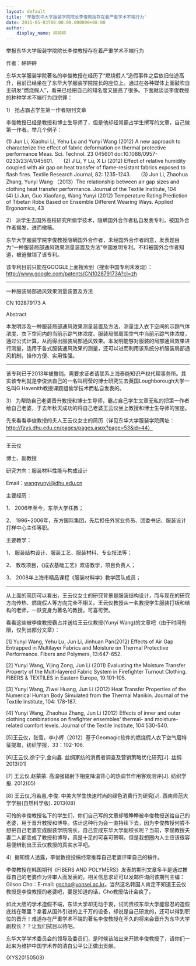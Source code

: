 ```yaml
---
layout: default
title: '举报东华大学服装学院院长李俊教授存在着严重学术不端行为'
date: 2015-05-03T00:00:00.000000+08:00
author:
    display_name: 砰砰砰
---
```


举报东华大学服装学院院长李俊教授存在着严重学术不端行为

作者：砰砰砰

东华大学服装学院著名的李俊教授在经历了“燃烧假人”造假事件之后依旧仕途高升，目前已经坐在了东华大学服装学院院长的座位上。通过在各种媒体上面鼓吹自主研发“燃烧假人”，看来已经把自己的知名度又提高了很多。下面就谈谈李俊教授的种种学术不端行为四宗罪：

1） 抢占霸占学生第一作者期刊文章

李俊教授已经是教授和博士生导师了，但是他却经常霸占学生撰写的文章，自己做第一作者。举几个例子：

(1)    Jun Li, Xiaohui Li, Yehu Lu and Yunyi Wang (2012) A new approach to characterize the effect of fabric deformation on thermal protective performance Meas. Sci. Technol. 23 045601 doi:10.1088/0957-0233/23/4/045601.　　(2)    J Li, Y Lu, X Li (2012) Effect of relative humidity coupled with air gap on heat transfer of flame-resistant fabrics exposed to flash fires. Textile Research Journal, 82: 1235-1243.　　(3)    Jun Li, Zhaohua Zhang, Yunyi Wang （2013）The relationship between air gap sizes and clothing heat transfer performance. Journal of the Textile Institute, 104　　(4)    Li Jun, Guo Xiaofang, Wang Yunyi (2012) Temperature Rating Prediction of Tibetan Robe Based on Ensemble Different Wearing Ways. Applied Ergonomics, 43

2） 派学生去国外高校研究所偷学技术，隐瞒国外合作者私自发表专利，被国外合作者揭发，进而撤稿。

东华大学服装学院李俊教授隐瞒国外合作者，未经国外合作者同意，发表题目为“一种服装局部通风效果测量装置及方法”中国发明专利。不料被国外合作者知道，被迫撤销了该专利。

该专利目前只能在GOOGLE上面搜索到（搜索中国专利未发现）：http://www.google.com/patents/CN102879173A?cl=zh

-------------------------------------------------

一种服装局部通风效果测量装置及方法

CN 102879173 A

Abstract

本发明涉及一种服装局部通风效果测量装置及方法，测量注入衣下空间的示踪气体浓度、衣下空间内的当前示踪气体浓度、服装局部周围空气中当前示踪气体浓度，通过公式计算，从而得出服装局部通风效果。本发明能够对服装的局部通风效果进行测量，适用于各式服装通风效果的测量，还可以进而利用该系统分析服装局部通风机制，操作方便、实用性强。

--------------------------------------------------

该专利已于2013年被撤销。需要求证者请联系上海泰能知识产权代理事务所。其实该专利就是李俊派自己的一名叫柯莹的博士研究生去英国Loughborough大学一名叫G Havenith教授课题组偷学技术而私自发表的。

3） 为帮助自己老婆晋升教授和博士生导师，霸占自己学生文章无私的把第一作者给自己老婆，于去年秋天成功的将自己老婆王云仪坐上教授和博士生导师的宝座。

先来看看李俊教授的夫人王云仪女士的简历（详见东华大学服装学院网址：http://fzys.dhu.edu.cn/pages/pages.aspx?page=53&id=44）

--------------------------------------------------

王云仪

博士、副教授

研究方向：服装材料性能与构成设计

Email：wangyunyi@dhu.edu.cn

主要经历：

1、  2006年至今，东华大学任教；

2、  1996~2006年，东方国际集团，先后担任外贸业务员、团委书记、服装设计打样中心主任等职。

主要教学：

1、  服装结构设计、服装工艺、服装材料、专业技法等；

2、  教改项目，《成衣基础工艺》双语教学，项目负责人；

3、  2008年上海市精品课程《服装材料学》教学团队成员；

----------------------------------------------------------------------

从上面的简历可以看出，王云仪女士的研究背景是服装结构设计，而与现在的研究方向传热、燃烧假人等方向完全不相关。王云仪教授从一名教授学生服装打板和结构的老师，一跃变身为著名的教授，可喜可贺。

看看这些被李俊教授霸占并送给王云仪教授(Yunyi Wang)的文章吧（由于时间有限，仅列出部分文章）：

[1] Yunyi Wang, Yehu Lu, Jun Li, Jinhuan Pan(2012) Effects of Air Gap Entrapped in Multilayer Fabrics and Moisture on Thermal Protective Performance. Fibers and Polymers, 13:647-652.

[2] Yunyi Wang, Yijing Zong, Jun Li (2011) Evaluating the Moisture Transfer Property of the Multi-layered Fabric System in Firefighter Turnout Clothing. FIBERS & TEXTILES in Eastern Europe, 19:101-105.

[3] Yunyi Wang, Ziwei Huang, Jun Li (2012)  Heat Transfer Properties of the Numerical Human Body Simulated from the Thermal Manikin. Journal of the Textile Institute, 104: 178-187.

[4] Yunyi Wang, Zhaohua Zhang, Jun Li (2012) Effects of inner and outer clothing combinations on firefighter ensembles' thermal- and moisture-related comfort levels. Journal of the Textile Institute, 104:530-540.

[5]王云仪，张雪，李小辉（2012）基于Geomagic软件的燃烧假人衣下空气层特征提取，纺织学报，33：102-106.

[6]王云仪,徐宁宁,金向鑫.  丝绸家纺的消费者调查及营销策略优化研究[J]. 丝绸. 2013(01)

[7] 王云仪,赵蒙蒙.  高温强辐射下相变降温背心的热调节作用客观测评[J]. 纺织学报. 2012(05)

[8] 王云仪,冯若愚,李俊.  中美大学生快速时尚的绿色消费行为研究[J]. 西南师范大学学报(自然科学版). 2013(08)

可怜的李俊教授名下的学生们，你们自己写的文章却眼睁睁被李俊教授送给自己的老婆，用于晋升教授和博导。估计这种行为会一直持续下去，因为李俊教授何尝不想把自己老婆变成服装学院院长，自己变成东华大学副校长呢？当前，李俊教授夫妻二人都变成了教授和博导，真是十足的可喜可贺啊。但是我想圈内人士应该很容易便辨别出王云仪教授的真实水平吧。

4）据知情人透露，李俊教授投稿经常推荐自己老婆评审自己的稿件。

李俊教授在韩国期刊《FIBERS AND POLYMERS》发表的期刊文章多半是通过推荐自己的老婆作为评审人而发表的。相关信息求证可以发邮件询问该期刊主编：Gilsoo Cho：E-mail: gscho@yonsei.ac.kr。当然这名韩国人肯定不知道王云仪教授是李俊教授的老婆吧，要是知道的话，Cho教授估计会疯了。

如此大胆的学术造假不端，东华大学却无动于衷，试问贵校东华大学能容忍的造假底线在哪里？拿着从国外引进的上千万的设备，却说是自己研发的，还可以得到职位的晋升！难道存在严重学术不端的著名李俊教授在不久的将来会晋升为东华大学副校长？？让我们拭目以待吧。

东华大学学术委员会的领导及委员们，是时候该站出来开除李俊教授了，请你们一起来为维护中国学术界的清白公平公正做出贡献。

(XYS20150503)

